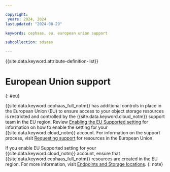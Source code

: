 ```yaml
---

copyright:
 years: 2024, 2024
lastupdated: "2024-08-29"

keywords: cephaas, eu, european union support

subcollection: sdsaas

---
```


{{site.data.keyword.attribute-definition-list}}

# European Union support
{: #eu}

{{site.data.keyword.cephaas_full_notm}} has additional controls in place in the European Union (EU) to ensure access to your object storage resources is restricted and controlled by the {{site.data.keyword.cloud_notm}} support team in the EU region. Review [Enabling the EU Supported setting](/docs/account?topic=account-eu-supported) for information on how to enable the setting for your {{site.data.keyword.cloud_notm}} account. For information on the support process, visit [Requesting support](/docs/get-support?topic=get-support-using-avatar#eusupported) for resources in the European Union.

If you enable EU Supported setting for your {{site.data.keyword.cloud_notm}} account, ensure that {{site.data.keyword.cephaas_full_notm}} resources are created in the EU region. For more information, visit [Endpoints and Storage locations](/docs/cloud-object-storage?topic=cloud-object-storage-endpoints).
{: note}
